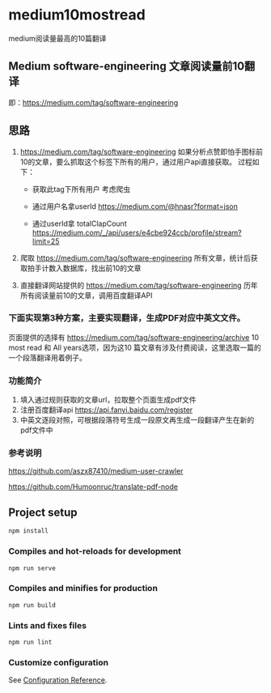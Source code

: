 # medium10mostread

medium阅读量最高的10篇翻译

## Medium software-engineering 文章阅读量前10翻译

即：https://medium.com/tag/software-engineering

## 思路

1. https://medium.com/tag/software-engineering 如果分析点赞即怕手图标前10的文章，要么抓取这个标签下所有的用户，通过用户api直接获取。 过程如下：

   * 获取此tag下所有用户 考虑爬虫

   * 通过用户名拿userId https://medium.com/@hnasr?format=json

   * 通过userId拿 totalClapCount https://medium.com/_/api/users/e4cbe924ccb/profile/stream?limit=25

2. 爬取 https://medium.com/tag/software-engineering 所有文章，统计后获取拍手计数入数据库，找出前10的文章

3. 直接翻译网站提供的 https://medium.com/tag/software-engineering 历年所有阅读量前10的文章，调用百度翻译API

### 下面实现第3种方案，主要实现翻译，生成PDF对应中英文文件。

页面提供的选择有 https://medium.com/tag/software-engineering/archive 10 most read 和 All years选项，因为这10 篇文章有涉及付费阅读，这里选取一篇的一个段落翻译用着例子。

### 功能简介

1. 填入通过规则获取的文章url，拉取整个页面生成pdf文件
2. 注册百度翻译api https://api.fanyi.baidu.com/register
3. 中英文逐段对照，可根据段落符号生成一段原文再生成一段翻译产生在新的pdf文件中

### 参考说明

https://github.com/aszx87410/medium-user-crawler

https://github.com/Humoonruc/translate-pdf-node

## Project setup
```
npm install
```

### Compiles and hot-reloads for development
```
npm run serve
```

### Compiles and minifies for production
```
npm run build
```

### Lints and fixes files
```
npm run lint
```

### Customize configuration
See [Configuration Reference](https://cli.vuejs.org/config/).
